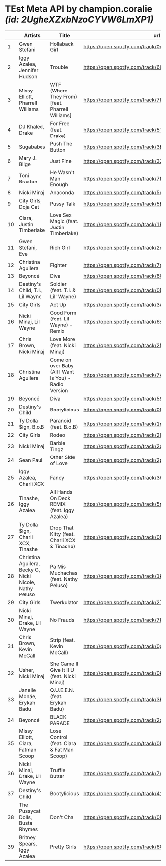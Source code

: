 # TEst Meta API by champion.coralie *(id: 2UgheXZxbNzoCYVW6LmXP1)*
|  | Artists | Title | url |
| - | - | - | - |
| 1 | Gwen Stefani | Hollaback Girl | https://open.spotify.com/track/0eqH0ALoDQevq59YcQ53KE |
| 2 | Iggy Azalea, Jennifer Hudson | Trouble | https://open.spotify.com/track/6iAQHemp1D2VSSPk74Dor3 |
| 3 | Missy Elliott, Pharrell Williams | WTF (Where They From) [feat. Pharrell Williams] | https://open.spotify.com/track/7IAa7vUJ11STN7le8XaxsH |
| 4 | DJ Khaled, Drake | For Free (feat. Drake) | https://open.spotify.com/track/5TqBAOIBe0bQA0spNdcG3k |
| 5 | Sugababes | Push The Button | https://open.spotify.com/track/3EDS89HeAhHiZKlljciK0a |
| 6 | Mary J. Blige | Just Fine | https://open.spotify.com/track/33vzOPcd9FRirYGlCu32x4 |
| 7 | Toni Braxton | He Wasn't Man Enough | https://open.spotify.com/track/7f1Dmr246cJ9uQYdbplTbh |
| 8 | Nicki Minaj | Anaconda | https://open.spotify.com/track/5eqiMMbaeUZ32Q7sS00H35 |
| 9 | City Girls, Doja Cat | Pussy Talk | https://open.spotify.com/track/5EzL7hGT9g2Tvqsy158Lu9 |
| 10 | Ciara, Justin Timberlake | Love Sex Magic (feat. Justin Timberlake) | https://open.spotify.com/track/1BIENruTnjKdB7HD2YIlRr |
| 11 | Gwen Stefani, Eve | Rich Girl | https://open.spotify.com/track/2oxtQ84p1j5GmyzmD50Lq0 |
| 12 | Christina Aguilera | Fighter | https://open.spotify.com/track/7nXq1vaZiz7PdbfojpPjW5 |
| 13 | Beyoncé | Diva | https://open.spotify.com/track/6GQuF9vzJAVs7fYN9ftBdP |
| 14 | Destiny's Child, T.I., Lil Wayne | Soldier (feat. T.I. & Lil' Wayne) | https://open.spotify.com/track/0DlVOdK5GJtnom4nI3EOz5 |
| 15 | City Girls | Act Up | https://open.spotify.com/track/3A2yGHWIzmGEIolwonU69h |
| 16 | Nicki Minaj, Lil Wayne | Good Form (feat. Lil Wayne) - Remix | https://open.spotify.com/track/6supMAknraGpJrN5qqYfV8 |
| 17 | Chris Brown, Nicki Minaj | Love More (feat. Nicki Minaj) | https://open.spotify.com/track/2MDueMvPkUTpU6Xkmeinln |
| 18 | Christina Aguilera | Come on over Baby (All I Want Is You) - Radio Version | https://open.spotify.com/track/7A0apkTSTvMbSI7yplcmlh |
| 19 | Beyoncé | Diva | https://open.spotify.com/track/5Ssv6DaKrW0HczVqx6zXdl |
| 20 | Destiny's Child | Bootylicious | https://open.spotify.com/track/09mkdGhqb5ySKVsnkx9hy2 |
| 21 | Ty Dolla $ign, B.o.B | Paranoid (feat. B.o.B) | https://open.spotify.com/track/1rEHQCkmLYY0CDrIborSoF |
| 22 | City Girls | Rodeo | https://open.spotify.com/track/2I8OJsxoaUByoURNACArMC |
| 23 | Nicki Minaj | Barbie Tingz | https://open.spotify.com/track/2qsQ8eVDPmobZpvDxQCVQu |
| 24 | Sean Paul | Other Side of Love | https://open.spotify.com/track/2phNY2bHpAbROCrpAZw2R2 |
| 25 | Iggy Azalea, Charli XCX | Fancy | https://open.spotify.com/track/3W3KtDwAIg3mAruSpnfG3Q |
| 26 | Tinashe, Iggy Azalea | All Hands On Deck REMIX (feat. Iggy Azalea) | https://open.spotify.com/track/5rX9fqEGsHnQeEEsc1Cc3J |
| 27 | Ty Dolla $ign, Charli XCX, Tinashe | Drop That Kitty (feat. Charli XCX & Tinashe) | https://open.spotify.com/track/0Bi1amRigSOIzLc21hOH6p |
| 28 | Christina Aguilera, Becky G, Nicki Nicole, Nathy Peluso | Pa Mis Muchachas (feat. Nathy Peluso) | https://open.spotify.com/track/1kGhjFgl6A68ZAYvtw2UDK |
| 29 | City Girls | Twerkulator | https://open.spotify.com/track/2Ty7EDf9XLYzEUqEIwJfDC |
| 30 | Nicki Minaj, Drake, Lil Wayne | No Frauds | https://open.spotify.com/track/7KcGEssn7BnJdTgildK5y0 |
| 31 | Chris Brown, Kevin McCall | Strip (feat. Kevin McCall) | https://open.spotify.com/track/0gFkruQrXlxIOo738m76Xb |
| 32 | Usher, Nicki Minaj | She Came II Give It II U (feat. Nicki Minaj) | https://open.spotify.com/track/0kF6MdXhjQeYhZ2kogCIsx |
| 33 | Janelle Monáe, Erykah Badu | Q.U.E.E.N. (feat. Erykah Badu) | https://open.spotify.com/track/3HW030T8eqPs8wpsgZqCGM |
| 34 | Beyoncé | BLACK PARADE | https://open.spotify.com/track/2qzUpSVI4NnPyWxbXwumTj |
| 35 | Missy Elliott, Ciara, Fatman Scoop | Lose Control (feat. Ciara & Fat Man Scoop) | https://open.spotify.com/track/0UaMYEvWZi0ZqiDOoHU3YI |
| 36 | Nicki Minaj, Drake, Lil Wayne | Truffle Butter | https://open.spotify.com/track/7e44z4wOjkllaD8eulUeMd |
| 37 | Destiny's Child | Bootylicious | https://open.spotify.com/track/41nT1Sp6ChR65FbsdLlFHW |
| 38 | The Pussycat Dolls, Busta Rhymes | Don't Cha | https://open.spotify.com/track/0BxfFnk0YzONqvmrkO0QrB |
| 39 | Britney Spears, Iggy Azalea | Pretty Girls | https://open.spotify.com/track/6QicTxeiSaRkPnkGDUvYOs |